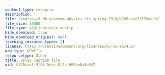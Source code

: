 ```yaml
---
content_type: resource
description: ''
file: /courses/8-06-quantum-physics-iii-spring-2018/b745caaf9f355eec8f2a668be0a8e847_lr4HqQ_sLO0.vtt
file_size: 15000
file_type: application/x-subrip
hide_download: true
hide_download_original: null
learning_resource_types: []
license: https://creativecommons.org/licenses/by-nc-sa/4.0/
ocw_type: OCWFile
resourcetype: Other
title: 3play caption file
uid: b745caaf-9f35-5eec-8f2a-668be0a8e847
---
```

